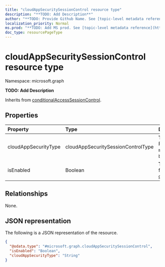 ```yaml
---
title: "cloudAppSecuritySessionControl resource type"
description: "**TODO: Add Description**"
author: "**TODO: Provide Github Name. See [topic-level metadata reference](https://msgo.azurewebsites.net/add/document/guidelines/metadata.html#topic-level-metadata)**"
localization_priority: Normal
ms.prod: "**TODO: Add MS prod. See [topic-level metadata reference](https://msgo.azurewebsites.net/add/document/guidelines/metadata.html#topic-level-metadata)**"
doc_type: resourcePageType
---
```


# cloudAppSecuritySessionControl resource type


Namespace: microsoft.graph

**TODO: Add Description**


Inherits from [conditionalAccessSessionControl](../resources/conditionalaccesssessioncontrol.md).

## Properties
|Property|Type|Description|
|:---|:---|:---|
|cloudAppSecurityType|cloudAppSecuritySessionControlType|**TODO: Add Description**. Possible values are: `mcasConfigured`, `monitorOnly`, `blockDownloads`.|
|isEnabled|Boolean|**TODO: Add Description** Inherited from [conditionalAccessSessionControl](../resources/conditionalaccesssessioncontrol.md)|

## Relationships
None.

## JSON representation
The following is a JSON representation of the resource.
<!-- {
  "blockType": "resource",
  "@odata.type": "microsoft.graph.cloudAppSecuritySessionControl"
}
-->
``` json
{
  "@odata.type": "#microsoft.graph.cloudAppSecuritySessionControl",
  "isEnabled": "Boolean",
  "cloudAppSecurityType": "String"
}
```

